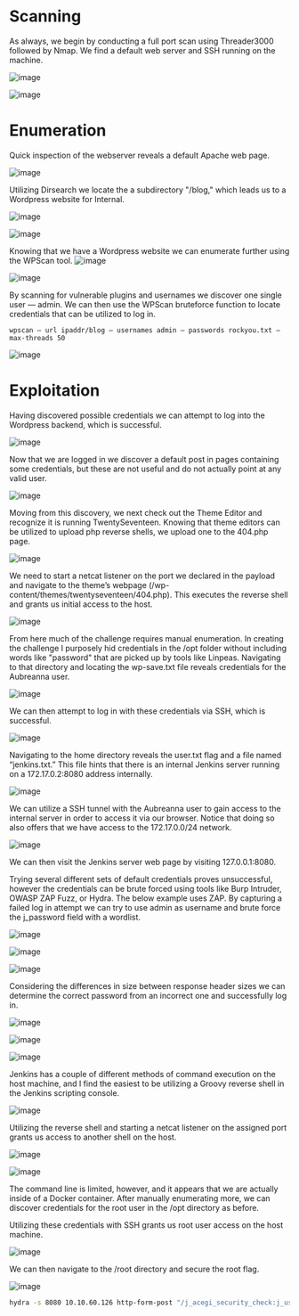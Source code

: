 # Scanning
As always, we begin by conducting a full port scan using Threader3000 followed by Nmap. We find a default web server and SSH running on the machine.

![image](https://github.com/vivekprm/hackers-manual/assets/2403660/b0224016-ebcc-44dc-b147-263d9d2445ef)

![image](https://github.com/vivekprm/hackers-manual/assets/2403660/e363587a-5c83-4100-9119-ad85d415f096)

# Enumeration
Quick inspection of the webserver reveals a default Apache web page.

![image](https://github.com/vivekprm/hackers-manual/assets/2403660/d7ae0972-87ce-4553-b31c-bb90bc49c4fc)

Utilizing Dirsearch we locate the a subdirectory "/blog," which leads us to a Wordpress website for Internal.

![image](https://github.com/vivekprm/hackers-manual/assets/2403660/ebc59474-ce35-4f64-a526-41f043ffce83)

![image](https://github.com/vivekprm/hackers-manual/assets/2403660/100cc0a2-cd45-43aa-a0e0-2ec5550b8885)

Knowing that we have a Wordpress website we can enumerate further using the WPScan tool.
![image](https://github.com/vivekprm/hackers-manual/assets/2403660/c7ad3fde-5866-404c-88b2-d25101be418e)

![image](https://github.com/vivekprm/hackers-manual/assets/2403660/7fe4f2fc-0c59-4219-8229-a39093be6e35)

By scanning for vulnerable plugins and usernames we discover one single user — admin. We can then use the WPScan bruteforce function to locate credentials that 
can be utilized to log in.

```
wpscan — url ipaddr/blog — usernames admin — passwords rockyou.txt — max-threads 50
```

![image](https://github.com/vivekprm/hackers-manual/assets/2403660/09a8047a-398c-490d-a570-a995dc58d578)

# Exploitation
Having discovered possible credentials we can attempt to log into the Wordpress backend, which is successful.

![image](https://github.com/vivekprm/hackers-manual/assets/2403660/4d2e2c11-7119-4b67-80e2-6a56066cc9ce)

Now that we are logged in we discover a default post in pages containing some credentials, but these are not useful and do not actually point at any valid user.

![image](https://github.com/vivekprm/hackers-manual/assets/2403660/aca790d7-4f5e-46bb-9fd4-f2b869a78a2a)

Moving from this discovery, we next check out the Theme Editor and recognize it is running TwentySeventeen. Knowing that theme editors can be utilized to upload 
php reverse shells, we upload one to the 404.php page.

![image](https://github.com/vivekprm/hackers-manual/assets/2403660/0ba2b17f-92fa-472d-bedc-43fd9520f008)

We need to start a netcat listener on the port we declared in the payload and navigate to the theme’s webpage (/wp-content/themes/twentyseventeen/404.php). This 
executes the reverse shell and grants us initial access to the host.

![image](https://github.com/vivekprm/hackers-manual/assets/2403660/02e45eaf-51ce-40f8-af17-9ea20ee8cb04)

From here much of the challenge requires manual enumeration. In creating the challenge I purposely hid credentials in the /opt folder without including words 
like "password" that are picked up by tools like Linpeas. Navigating to that directory and locating the wp-save.txt file reveals credentials for the Aubreanna user.

![image](https://github.com/vivekprm/hackers-manual/assets/2403660/8c80444c-5c2b-41dc-bf4b-b5cc6cf8e796)

We can then attempt to log in with these credentials via SSH, which is successful.

![image](https://github.com/vivekprm/hackers-manual/assets/2403660/82e05720-892f-4f6f-b654-1e8b6ae11867)

Navigating to the home directory reveals the user.txt flag and a file named “jenkins.txt.” This file hints that there is an internal Jenkins server running on 
a 172.17.0.2:8080 address internally.

![image](https://github.com/vivekprm/hackers-manual/assets/2403660/e664a5f4-4541-4ac2-b3d5-242b5a006667)

We can utilize a SSH tunnel with the Aubreanna user to gain access to the internal server in order to access it via our browser. Notice that doing so also offers 
that we have access to the 172.17.0.0/24 network.

![image](https://github.com/vivekprm/hackers-manual/assets/2403660/71008558-18aa-4422-91be-8f3dc753d193)

We can then visit the Jenkins server web page by visiting 127.0.0.1:8080.

Trying several different sets of default credentials proves unsuccessful, however the credentials can be brute forced using tools like Burp Intruder, OWASP ZAP 
Fuzz, or Hydra. The below example uses ZAP. By capturing a failed log in attempt we can try to use admin as username and brute force the j_password field with a 
wordlist.

![image](https://github.com/vivekprm/hackers-manual/assets/2403660/4fe391ae-a967-4cbb-8dff-18ae79642ba0)

![image](https://github.com/vivekprm/hackers-manual/assets/2403660/e0a2f00c-fc63-4e1d-916d-adb7623fd712)

![image](https://github.com/vivekprm/hackers-manual/assets/2403660/d47d5100-ea1a-43bc-80ba-93c1679df188)

Considering the differences in size between response header sizes we can determine the correct password from an incorrect one and successfully log in.

![image](https://github.com/vivekprm/hackers-manual/assets/2403660/3f973577-cfc2-4d57-86ce-a396688201a1)

![image](https://github.com/vivekprm/hackers-manual/assets/2403660/24a70b67-05c0-41af-9a3e-9b34cea071ea)

![image](https://github.com/vivekprm/hackers-manual/assets/2403660/67882ede-7a38-4b5e-a877-038a090bb848)

Jenkins has a couple of different methods of command execution on the host machine, and I find the easiest to be utilizing a Groovy reverse shell in the Jenkins 
scripting console.

![image](https://github.com/vivekprm/hackers-manual/assets/2403660/34f5843e-5632-423c-b97a-f20c455b32ea)

Utilizing the reverse shell and starting a netcat listener on the assigned port grants us access to another shell on the host.

![image](https://github.com/vivekprm/hackers-manual/assets/2403660/e98df00e-8c42-44cb-8ac5-e8b8bed320b3)

![image](https://github.com/vivekprm/hackers-manual/assets/2403660/170f3273-5e5a-40eb-abf0-80c89cac29c3)

The command line is limited, however, and it appears that we are actually inside of a Docker container. After manually enumerating more, we can discover 
credentials for the root user in the /opt directory as before.

Utilizing these credentials with SSH grants us root user access on the host machine.

![image](https://github.com/vivekprm/hackers-manual/assets/2403660/156e14cb-45a2-49f0-a40d-88923f4233a8)

We can then navigate to the /root directory and secure the root flag.

![image](https://github.com/vivekprm/hackers-manual/assets/2403660/1779aef5-fbdb-47c2-987c-7716209fcfeb)

```sh
hydra -s 8080 10.10.60.126 http-form-post "/j_acegi_security_check:j_username=^USER^&j_password=^PASS^:Invalid username or password" -L user.txt -P rockyou.txt -t 10 -w 30
```

